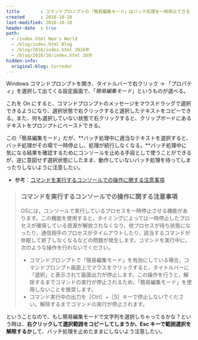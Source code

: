 ```yaml
---
title        : コマンドプロンプトの「簡易編集モード」はバッチ処理を一時停止できる
created      : 2016-10-10
last-modified: 2016-10-10
header-date  : true
path:
  - /index.html Neo's World
  - /blog/index.html Blog
  - /blog/2016/index.html 2016年
  - /blog/2016/10/index.html 10月
hidden-info:
  original-blog: Corredor
---
```


Windows コマンドプロンプトを開き、タイトルバーで右クリック → 「プロパティ」を選択して出てくる設定画面で、「_簡易編集モード_」というものが選べる。

これを On にすると、コマンドプロンプトのメッセージをマウスドラッグで選択できるようになり、選択状態で右クリックすると選択したテキストをコピーできる。また、何も選択していない状態で右クリックすると、クリップボードにあるテキストをプロンプトにペーストできる。

この「簡易編集モード」だが、**バッチ処理中に適当なテキストを選択すると、バッチ処理がその場で一時停止し、処理が続行しなくなる。**バッチ処理中に気になる結果を確認するためにコンソールを止める手段として使うことができるが、逆に意図せず選択状態にしたまま、動作していないバッチ処理を待ってしまったりしないように注意したい。

- 参考：[コマンドを実行するコンソールでの操作に関する注意事項](http://itdoc.hitachi.co.jp/manuals/3020/30203S1033/AJSO0018.HTM)

> ### コマンドを実行するコンソールでの操作に関する注意事項
> 
> OSには，コンソールで実行しているプロセスを一時停止させる機能があります。この機能を使用すると，タイミングによっては一時停止したプロセスが確保している資源が解放されなくなり，他プロセスが待ち状態になったり，通信相手のプロセスがタイムアウトしたり，該当するコマンドが休眠して終了しなくなるなどの問題が発生します。コマンドを実行中に，次のような操作を行わないでください。
> 
> - コマンドプロンプトで「簡易編集モード」を有効にしている場合，コマンドプロンプト画面上でマウスをクリックすると，タイトルバーに「選択」と表示されて画面出力が停止します。この操作を行うと，解除するまでコマンドの実行が停止されるため，「簡易編集モード」を使用しないことを推奨します。
> - コマンド実行中の出力を［Ctrl］+［S］キーで停止しないでください。解除するまでコマンドの実行が停止されます。

ということなので、もし簡易編集モードで文字列を選択しちゃってるかな？という時は、**右クリックして選択範囲をコピーしてしまうか、Esc キーで範囲選択を解除するか**して、バッチ処理を止めたままにしないよう注意したい。
